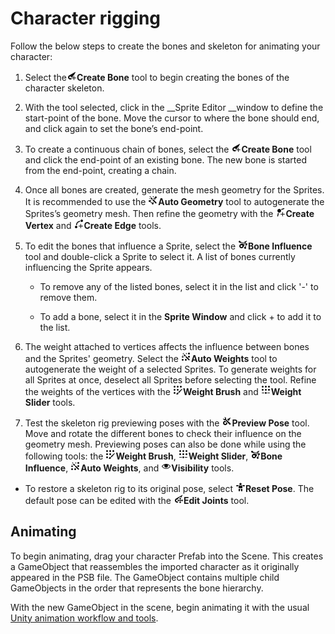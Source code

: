 # Character rigging

Follow the below steps to create the bones and skeleton for animating your character:

1. Select the![icon_small_CreateBone](images/icon_small_CreateBone.png)__Create Bone__ tool to begin creating the bones of the character skeleton.

2. With the tool selected, click in the __Sprite Editor __window to define the start-point of the bone. Move the cursor to where the bone should end, and click again to set the bone’s end-point.

3. To create a continuous chain of bones, select the ![icon_small_CreateBone](images/icon_small_CreateBone.png)__Create Bone__ tool and click the end-point of an existing bone. The new bone is started from the end-point, creating a chain.

4. Once all bones are created, generate the mesh geometry for the Sprites. It is recommended to use the ![icon_small_GenGeo](images/icon_small_GenGeo.png)__Auto Geometry__ tool to autogenerate the Sprites’s geometry mesh. Then refine the geometry with the ![icon_small_CreateVertex](images/icon_small_CreateVertex.png)__Create Vertex__ and ![icon_small_CreateEdge](images/icon_small_CreateEdge.png)__Create Edge__ tools.

5. To edit the bones that influence a Sprite, select the ![icon_small_BoneInfluence](images/icon_small_BoneInfluence.png)__Bone Influence__ tool and double-click a Sprite to select it. A list of bones currently influencing the Sprite appears.

   - To remove any of the listed bones, select it in the list and click '-' to remove them.

   - To add a bone, select it in the __Sprite Window__ and click + to add it to the list.

6. The weight attached to vertices affects the influence between bones and the Sprites' geometry. Select the  ![icon_small_GenWeight](images/icon_small_GenWeight.png)__Auto Weights__ tool to autogenerate the weight of a selected Sprites. To generate weights for all Sprites at once, deselect all Sprites before selecting the tool. Refine the weights of the vertices with the ![icon_small_WeightPainter](images/icon_small_WeightPainter.png)__Weight Brush__ and ![icon_small_WeightSlider](images/icon_small_WeightSlider.png)__Weight Slider__ tools.

7. Test the skeleton rig previewing poses with the ![icon_small_PreviewPose](images/icon_small_PreviewPose.png)__Preview Pose__ tool. Move and rotate the different bones to check their influence on the geometry mesh. Previewing poses can also be done while using the following tools: the ![icon_small_WeightPainter](images/icon_small_WeightPainter.png)__Weight Brush__, ![icon_small_WeightSlider](images/icon_small_WeightSlider.png)__Weight Slider__, ![icon_small_BoneInfluence](images/icon_small_BoneInfluence.png)__Bone Influence__, ![icon_small_GenWeight](images/icon_small_GenWeight-1543300126435.png)__Auto Weights__, and ![icon_small_Visibility](images/icon_small_Visibility.png)__Visibility__ tools.
- To restore a skeleton rig to its original pose, select ![icon_small_RestoreBind](images/icon_small_RestoreBind.png)__Reset Pose__. The default pose can be edited with the ![icon_small_EditJoints](images/icon_small_EditJoints.png)__Edit Joints__ tool.


## Animating

To begin animating, drag your character Prefab into the Scene. This creates a GameObject that reassembles the imported character as it originally appeared in the PSB file. The GameObject contains multiple child GameObjects in the order that represents the bone hierarchy.

With the new GameObject in the scene, begin animating it with the usual [Unity animation workflow and tools](https://docs.unity3d.com/Manual/AnimationSection.html).
